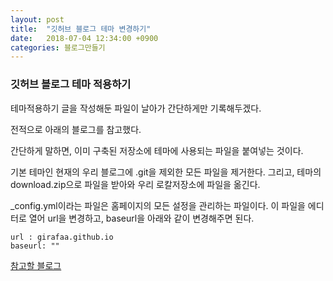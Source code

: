 ```yaml
---
layout: post
title:  "깃허브 블로그 테마 변경하기"
date:   2018-07-04 12:34:00 +0900
categories: 블로그만들기
---
```


### 깃허브 블로그 테마 적용하기

테마적용하기 글을 작성해둔 파일이 날아가 간단하게만 기록해두겠다.

전적으로 아래의 블로그를 참고했다. 

간단하게 말하면, 이미 구축된 저장소에 테마에 사용되는 파일을 붙여넣는 것이다.

기본 테마인 현재의 우리 블로그에 .git을 제외한 모든 파일을 제거한다. 그리고, 테마의 download.zip으로 파일을 받아와 우리 로칼저장소에 파일을 옮긴다.

_config.yml이라는 파일은 홈페이지의 모든 설정을 관리하는 파일이다. 이 파일을 에디터로 열어 url을 변경하고, baseurl을 아래와 같이 변경해주면 된다.

```
url : girafaa.github.io
baseurl: ""
```

[참고할 블로그](http://my2kong.net/2016/07/07/jekyll-blogging-theme/)
